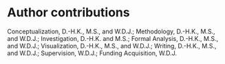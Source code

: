 # Author contributions

Conceptualization, D.-H.K., M.S., and W.D.J.; Methodology, D.-H.K., M.S., and W.D.J.; Investigation, D.-H.K. and M.S.; Formal Analysis, D.-H.K., M.S., and W.D.J.; Visualization, D.-H.K., M.S., and W.D.J.; Writing, D.-H.K., M.S., and W.D.J.; Supervision, W.D.J.; Funding Acquisition, W.D.J.